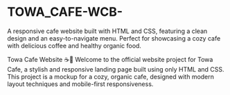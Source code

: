 # TOWA_CAFE-WCB-
A responsive cafe website built with HTML and CSS, featuring a clean design and an easy-to-navigate menu. Perfect for showcasing a cozy cafe with delicious coffee and healthy organic food.

Towa Cafe Website ☕🌿
Welcome to the official website project for Towa Cafe, a stylish and responsive landing page built using only HTML and CSS. This project is a mockup for a cozy, organic cafe, designed with modern layout techniques and mobile-first responsiveness.

